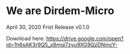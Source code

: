 # We are Dirdem-Micro

April 30, 2020
Frist Release v0.1.0

Download here:
https://drive.google.com/open?id=1h6sAK3r9Q5_x8mgi7zyu9XG9QzDNmcY-
